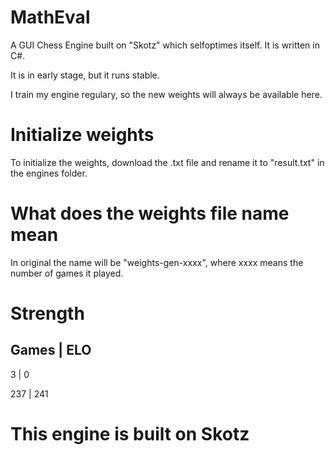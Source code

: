 # MathEval
A GUI Chess Engine built on "Skotz" which selfoptimes itself.
It is written in C#.

It is in early stage, but it runs stable.

I train my engine regulary, so the new weights will always be available here. 


# Initialize weights
To initialize the weights, download the .txt file and rename it to "result.txt" in the engines folder.

# What does the weights file name mean

In original the name will be "weights-gen-xxxx", where xxxx means the number of games it played.

# Strength

  Games     |   ELO   
  ------------------
  3         |   0
  
  237       |  241


# This engine is built on Skotz

